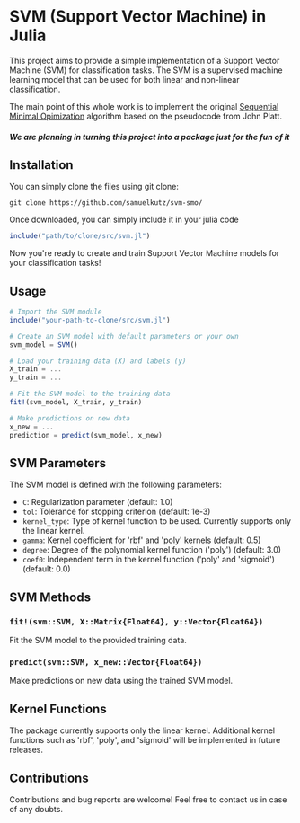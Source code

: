 # SVM (Support Vector Machine) in Julia

This project aims to provide a simple implementation of a Support Vector Machine (SVM) for classification tasks. The SVM is a supervised machine learning model that can be used for both linear and non-linear classification. 

The main point of this whole work is to implement the original [Sequential Minimal Opimization](https://www.microsoft.com/en-us/research/wp-content/uploads/2016/02/tr-98-14.pdf) algorithm based on the pseudocode from John Platt.

##### _We are planning in turning this project into a package just for the fun of it_

## Installation

You can simply clone the files using git clone:

```
git clone https://github.com/samuelkutz/svm-smo/
```


Once downloaded, you can simply include it in your julia code

```julia
include("path/to/clone/src/svm.jl")
```

Now you're ready to create and train Support Vector Machine models for your classification tasks!

## Usage

```julia
# Import the SVM module
include("your-path-to-clone/src/svm.jl")

# Create an SVM model with default parameters or your own
svm_model = SVM() 

# Load your training data (X) and labels (y)
X_train = ...
y_train = ...

# Fit the SVM model to the training data
fit!(svm_model, X_train, y_train)

# Make predictions on new data
x_new = ...
prediction = predict(svm_model, x_new)
```

## SVM Parameters

The SVM model is defined with the following parameters:

- `C`: Regularization parameter (default: 1.0)
- `tol`: Tolerance for stopping criterion (default: 1e-3)
- `kernel_type`: Type of kernel function to be used. Currently supports only the linear kernel.
- `gamma`: Kernel coefficient for 'rbf' and 'poly' kernels (default: 0.5)
- `degree`: Degree of the polynomial kernel function ('poly') (default: 3.0)
- `coef0`: Independent term in the kernel function ('poly' and 'sigmoid') (default: 0.0)

## SVM Methods

### `fit!(svm::SVM, X::Matrix{Float64}, y::Vector{Float64})`

Fit the SVM model to the provided training data.

### `predict(svm::SVM, x_new::Vector{Float64})`

Make predictions on new data using the trained SVM model.

## Kernel Functions

The package currently supports only the linear kernel. Additional kernel functions such as 'rbf', 'poly', and 'sigmoid' will be implemented in future releases.

## Contributions

Contributions and bug reports are welcome! Feel free to contact us in case of any doubts.
